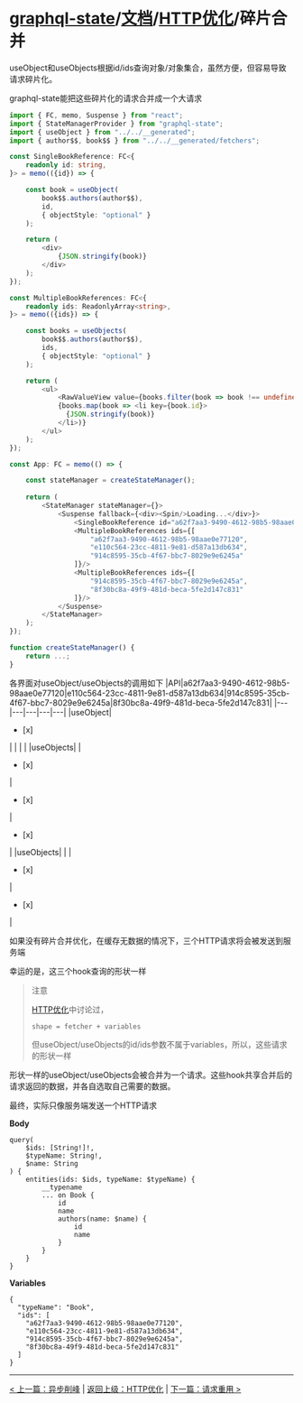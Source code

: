# [graphql-state](https://github.com/babyfish-ct/graphql-state)/[文档](../README_zh_CN.md)/[HTTP优化](./README_zh_CN.md)/碎片合并

useObject和useObjects根据id/ids查询对象/对象集合，虽然方便，但容易导致请求碎片化。

graphql-state能把这些碎片化的请求合并成一个大请求

```ts
import { FC, memo, Suspense } from "react";
import { StateManagerProvider } from "graphql-state";
import { useObject } from "../../__generated";
import { author$$, book$$ } from "../../__generated/fetchers";

const SingleBookReference: FC<{
    readonly id: string,
}> = memo(({id}) => {

    const book = useObject(
        book$$.authors(author$$), 
        id,
        { objectStyle: "optional" }
    );

    return (
        <div>
            {JSON.stringify(book)}
        </div>
    );
});

const MultipleBookReferences: FC<{
    readonly ids: ReadonlyArray<string>,
}> = memo(({ids}) => {

    const books = useObjects(
        book$$.authors(author$$), 
        ids,
        { objectStyle: "optional" }
    );

    return (
        <ul>
            <RawValueView value={books.filter(book => book !== undefined)}/>
            {books.map(book => <li key={book.id}>
              {JSON.stringify(book)}
            </li>)}
        </ul>
    );
});

const App: FC = memo(() => {

    const stateManager = createStateManager();
    
    return (
        <StateManager stateManager={}>
            <Suspense fallback={<div><Spin/>Loading...</div>}>
                <SingleBookReference id="a62f7aa3-9490-4612-98b5-98aae0e77120"/>
                <MultipleBookReferences ids={[
                    "a62f7aa3-9490-4612-98b5-98aae0e77120",
                    "e110c564-23cc-4811-9e81-d587a13db634",
                    "914c8595-35cb-4f67-bbc7-8029e9e6245a"
                ]}/>
                <MultipleBookReferences ids={[
                    "914c8595-35cb-4f67-bbc7-8029e9e6245a",
                    "8f30bc8a-49f9-481d-beca-5fe2d147c831"
                ]}/>
            </Suspense>  
        </StateManager>
    );
});

function createStateManager() {
    return ...;
}
```

各界面对useObject/useObjects的调用如下
|API|a62f7aa3-9490-4612-98b5-98aae0e77120|e110c564-23cc-4811-9e81-d587a13db634|914c8595-35cb-4f67-bbc7-8029e9e6245a|8f30bc8a-49f9-481d-beca-5fe2d147c831|
|---|---|---|---|---|
|useObject|<ul><li>[x] </li></ul>| | | |
|useObjects| |<ul><li>[x] </li></ul>|<ul><li>[x] </li></ul>|<ul><li>[x] </li></ul>|
|useObjects| | |<ul><li>[x] </li></ul>|<ul><li>[x] </li></ul>|

如果没有碎片合并优化，在缓存无数据的情况下，三个HTTP请求将会被发送到服务端

幸运的是，这三个hook查询的形状一样
> 注意
> 
> [HTTP优化](./README_zh_CN.md)中讨论过，
> ```
> shape = fetcher + variables
> ```
> 但useObject/useObjects的id/ids参数不属于variables，所以，这些请求的形状一样

形状一样的useObject/useObjects会被合并为一个请求。这些hook共享合并后的请求返回的数据，并各自选取自己需要的数据。

最终，实际只像服务端发送一个HTTP请求

**Body**
```
query(
	$ids: [String!]!, 
	$typeName: String!, 
	$name: String
) {
	entities(ids: $ids, typeName: $typeName) {
		__typename
		... on Book {
			id
			name
			authors(name: $name) {
				id
				name
			}
		}
	}
}
```
**Variables**
```
{
  "typeName": "Book",
  "ids": [
    "a62f7aa3-9490-4612-98b5-98aae0e77120",
    "e110c564-23cc-4811-9e81-d587a13db634",
    "914c8595-35cb-4f67-bbc7-8029e9e6245a",
    "8f30bc8a-49f9-481d-beca-5fe2d147c831"
  ]
}
```


-----------
[< 上一篇：异步削峰](./peak-clipping_zh_CN.md) | [返回上级：HTTP优化](./README_zh_CN.md) | [下一篇：请求重用 >](./reuse-request_zh_CN.md)
